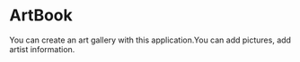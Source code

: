 # ArtBook
You can create an art gallery with this application.You can add pictures, add artist information.
